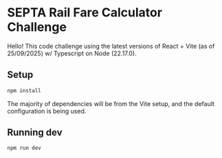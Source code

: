 # SEPTA Rail Fare Calculator Challenge

Hello! This code challenge using the latest versions of React + Vite (as of 25/09/2025) w/ Typescript on Node (22.17.0).

## Setup
```bash
npm install
```

The majority of dependencies will be from the Vite setup, and the default configuration is being used.

## Running dev
```bash
npm run dev
```